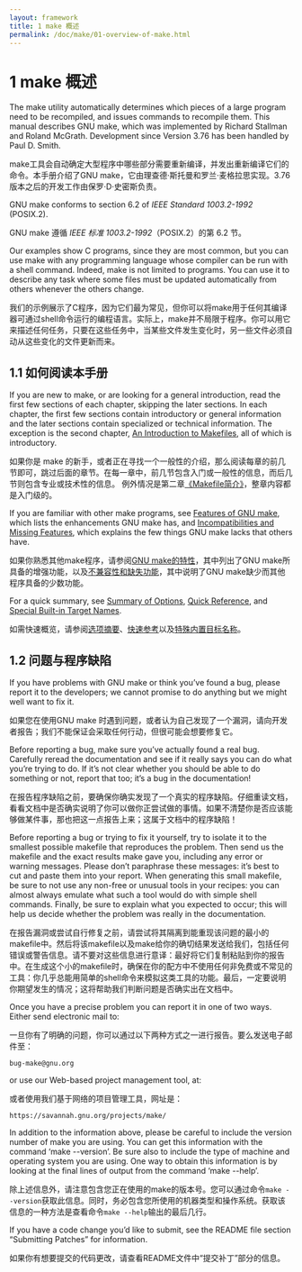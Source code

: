 ```yaml
---
layout: framework
title: 1 make 概述
permalink: /doc/make/01-overview-of-make.html
---
```


# 1 make 概述

The make utility automatically determines which pieces of a large program need to be recompiled, and issues commands to recompile them. This manual describes GNU make, which was implemented by Richard Stallman and Roland McGrath. Development since Version 3.76 has been handled by Paul D. Smith.

make工具会自动确定大型程序中哪些部分需要重新编译，并发出重新编译它们的命令。本手册介绍了GNU make，它由理查德·斯托曼和罗兰·麦格拉思实现。3.76版本之后的开发工作由保罗·D·史密斯负责。

GNU make conforms to section 6.2 of *IEEE Standard 1003.2-1992* (POSIX.2).

GNU make 遵循 *IEEE 标准 1003.2-1992*（POSIX.2）的第 6.2 节。

Our examples show C programs, since they are most common, but you can use make with any programming language whose compiler can be run with a shell command. Indeed, make is not limited to programs. You can use it to describe any task where some files must be updated automatically from others whenever the others change.

我们的示例展示了C程序，因为它们最为常见，但你可以将make用于任何其编译器可通过shell命令运行的编程语言。实际上，make并不局限于程序。你可以用它来描述任何任务，只要在这些任务中，当某些文件发生变化时，另一些文件必须自动从这些变化的文件更新而来。

## 1.1 如何阅读本手册

If you are new to make, or are looking for a general introduction, read the first few sections of each chapter, skipping the later sections. In each chapter, the first few sections contain introductory or general information and the later sections contain specialized or technical information. The exception is the second chapter, [An Introduction to Makefiles](01-an-introduction-to-makefiles.html), all of which is introductory.

如果你是 make 的新手，或者正在寻找一个一般性的介绍，那么阅读每章的前几节即可，跳过后面的章节。在每一章中，前几节包含入门或一般性的信息，而后几节则包含专业或技术性的信息。
例外情况是第二章[《Makefile简介》](02-an-introduction-to-makefiles.html)，整章内容都是入门级的。

If you are familiar with other make programs, see [Features of GNU make](https://www.gnu.org/software/make/manual/html_node/Features.html), which lists the enhancements GNU make has, and [Incompatibilities and Missing Features](https://www.gnu.org/software/make/manual/html_node/Missing.html), which explains the few things GNU make lacks that others have.

如果你熟悉其他make程序，请参阅[GNU make的特性](14-features-of-gnu-make.html)，其中列出了GNU make所具备的增强功能，以及[不兼容性和缺失功能](15-incompatibilities-and-missing-features.html)，其中说明了GNU make缺少而其他程序具备的少数功能。

For a quick summary, see [Summary of Options](https://www.gnu.org/software/make/manual/html_node/Options-Summary.html), [Quick Reference](https://www.gnu.org/software/make/manual/html_node/Quick-Reference.html), and [Special Built-in Target Names](https://www.gnu.org/software/make/manual/html_node/Special-Targets.html).

如需快速概览，请参阅[选项摘要]()、[快速参考](appendix-a-quick-reference.html)以及[特殊内置目标名称]()。

## 1.2 问题与程序缺陷

If you have problems with GNU make or think you’ve found a bug, please report it to the developers; we cannot promise to do anything but we might well want to fix it.

如果您在使用GNU make 时遇到问题，或者认为自己发现了一个漏洞，请向开发者报告；我们不能保证会采取任何行动，但很可能会想要修复它。

Before reporting a bug, make sure you’ve actually found a real bug. Carefully reread the documentation and see if it really says you can do what you’re trying to do. If it’s not clear whether you should be able to do something or not, report that too; it’s a bug in the documentation!

在报告程序缺陷之前，要确保你确实发现了一个真实的程序缺陷。仔细重读文档，看看文档中是否确实说明了你可以做你正尝试做的事情。如果不清楚你是否应该能够做某件事，那也把这一点报告上来；这属于文档中的程序缺陷！

Before reporting a bug or trying to fix it yourself, try to isolate it to the smallest possible makefile that reproduces the problem. Then send us the makefile and the exact results make gave you, including any error or warning messages. Please don’t paraphrase these messages: it’s best to cut and paste them into your report. When generating this small makefile, be sure to not use any non-free or unusual tools in your recipes: you can almost always emulate what such a tool would do with simple shell commands. Finally, be sure to explain what you expected to occur; this will help us decide whether the problem was really in the documentation.

在报告漏洞或尝试自行修复之前，请尝试将其隔离到能重现该问题的最小的makefile中。然后将该makefile以及make给你的确切结果发送给我们，包括任何错误或警告信息。请不要对这些信息进行意译：最好将它们复制粘贴到你的报告中。在生成这个小的makefile时，确保在你的配方中不使用任何非免费或不常见的工具：你几乎总能用简单的shell命令来模拟这类工具的功能。最后，一定要说明你期望发生的情况；这将帮助我们判断问题是否确实出在文档中。

Once you have a precise problem you can report it in one of two ways. Either send electronic mail to:

一旦你有了明确的问题，你可以通过以下两种方式之一进行报告。要么发送电子邮件至：

```
bug-make@gnu.org
```
or use our Web-based project management tool, at:

或者使用我们基于网络的项目管理工具，网址是：

```
https://savannah.gnu.org/projects/make/
```

In addition to the information above, please be careful to include the version number of make you are using. You can get this information with the command ‘make --version’. Be sure also to include the type of machine and operating system you are using. One way to obtain this information is by looking at the final lines of output from the command ‘make --help’.

除上述信息外，请注意包含您正在使用的make的版本号。您可以通过命令`make --version`获取此信息。同时，务必包含您所使用的机器类型和操作系统。获取该信息的一种方法是查看命令`make --help`输出的最后几行。

If you have a code change you’d like to submit, see the README file section “Submitting Patches” for information.

如果你有想要提交的代码更改，请查看README文件中“提交补丁”部分的信息。
